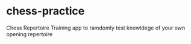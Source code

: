 # chess-practice
Chess Repertoire Training app to ramdomly test knowldege of your own opening repertoire
